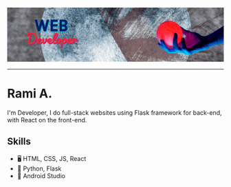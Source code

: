 ![Design and Development](https://github.com/rami-92/rami-92/blob/main/My%20project-2jan.png)

<hr></hr>

# Rami A.

I'm Developer, I do full-stack websites using Flask framework for back-end, with React on the front-end.

## Skills
- 🖥️ HTML, CSS, JS, React
- 🐍 Python, Flask
- 📱 Android Studio

